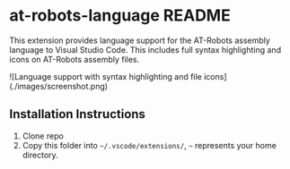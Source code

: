 # at-robots-language README

This extension provides language support for the AT-Robots assembly language to Visual Studio Code. This includes full syntax highlighting and icons on AT-Robots assembly files.

\!\[Language support with syntax highlighting and file icons\]\(./images/screenshot.png\)

## Installation Instructions
1. Clone repo
2. Copy this folder into ```~/.vscode/extensions/```, ```~``` represents your home directory.
